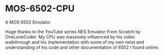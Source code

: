# MOS-6502-CPU
A MOS 6502 Emulator

Huge thanks to the YouTube series NES Emulator From Scratch by OneLoneCoder. My CPU was massively influenced by his video walkthrough and his implementation with some of my own twist and understanding of his code and other documentation of 6502 I found online.
